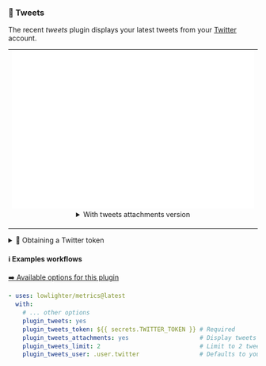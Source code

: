 ### 🐤 Tweets

The recent *tweets* plugin displays your latest tweets from your [Twitter](https://twitter.com) account.

<table>
  <td align="center">
    <img src="https://github.com/lowlighter/lowlighter/blob/master/metrics.plugin.tweets.svg">
    <details><summary>With tweets attachments version</summary>
      <img src="https://github.com/lowlighter/lowlighter/blob/master/metrics.plugin.tweets.attachments.svg">
    </details>
    <img width="900" height="1" alt="">
  </td>
</table>

<details>
<summary>💬 Obtaining a Twitter token</summary>

To get a Twitter token, you'll need to apply to the [developer program](https://apps.twitter.com).
It's a bit tedious, but it seems that requests are approved quite quickly.

Create an app from your [developer dashboard](https://developer.twitter.com/en/portal/dashboard) and register your bearer token in your repository secrets.

![Twitter token](/.github/readme/imgs/plugin_tweets_secrets.png)

</details>

#### ℹ️ Examples workflows

[➡️ Available options for this plugin](metadata.yml)

```yaml
- uses: lowlighter/metrics@latest
  with:
    # ... other options
    plugin_tweets: yes
    plugin_tweets_token: ${{ secrets.TWITTER_TOKEN }} # Required
    plugin_tweets_attachments: yes                    # Display tweets attachments (images, preview urls, etc.)
    plugin_tweets_limit: 2                            # Limit to 2 tweets
    plugin_tweets_user: .user.twitter                 # Defaults to your GitHub linked twitter username
```
